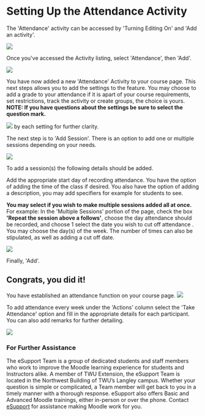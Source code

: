 # Setting Up the Attendance Activity

The 'Attendance' activity can be accessed by 'Turning Editing On' and 'Add an activity'.

![](../.gitbook/assets/attendance-1.png)

Once you've accessed the Activity listing, select 'Attendance', then 'Add'.

![](../.gitbook/assets/attendance-2%20%281%29.png)

You have now added a new 'Attendance' Activity to your course page. This next steps allows you to add the settings to the feature. You may choose to add a grade to your attendance if it is apart of your course requirements, set restrictions, track the activity or create groups, the choice is yours. **NOTE: If you have questions about the settings be sure to select the question mark.**

![](../.gitbook/assets/attendance-3%20%281%29.png) by each setting for further clarity.

The next step is to 'Add Session'. There is an option to add one or multiple sessions depending on your needs.

![](../.gitbook/assets/attendance-4.png)

To add a session\(s\) the following details should be added.

Add the appropriate start day of recording attendance. You have the option of adding the time of the class if desired. You also have the option of adding a description, you may add specifiers for example for students to see.

**You may select if you wish to make multiple sessions added all at once.** For example: In the 'Multiple Sessions' portion of the page, check the box **'Repeat the session above a follows'**, choose the day attendance should be recorded, and choose 1 select the date you wish to cut off attendance . You may choose the day\(s\) of the week. The number of times can also be stipulated, as well as adding a cut off date.

![](../.gitbook/assets/attendance-5%20%281%29.png)

Finally, 'Add'.

## Congrats, you did it!

You have established an attendance function on your course page. ![](../.gitbook/assets/attendance-6.png)

To add attendance every week under the 'Actions' column select the 'Take Attendance' option and fill in the appropriate details for each participant. You can also add remarks for further detailing.

![](../.gitbook/assets/attendance-7%20%281%29.png)

### For Further Assistance

The eSupport Team is a group of dedicated students and staff members who work to improve the Moodle learning experience for students and Instructors alike. A member of TWU Extension, the eSupport Team is located in the Northwest Building of TWU’s Langley campus. Whether your question is simple or complicated, a Team member will get back to you in a timely manner with a thorough response. eSupport also offers Basic and Advanced Moodle trainings, either in-person or over the phone. Contact [eSupport](https://trinitywestern.teamdynamix.com/TDClient/Requests/ServiceDet?ID=16141) for assistance making Moodle work for you.

